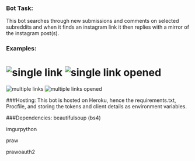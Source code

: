 ### Bot Task:
This bot searches through new submissions and comments on selected subreddits and when it finds an instagram link it then replies with a mirror of the instagram post(s).

### Examples:
![](http://i.imgur.com/Lb0DR7Y.png?1 "single link")
![](http://i.imgur.com/lQyCSm9.png "single link opened")
=======================
![](http://i.imgur.com/5hfb8L8.png "multiple links")
![](http://i.imgur.com/mNiwXJ7.png "multiple links opened")


###Hosting:
This bot is hosted on Heroku, hence the requirements.txt, Procfile, and storing the tokens and client details as environment variables.

	
###Dependencies:
beautifulsoup (bs4)

imgurpython

praw

prawoauth2

